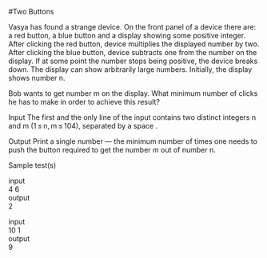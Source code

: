 #Two Buttons

Vasya has found a strange device. On the front panel of a device there are: a red button, a blue button and a display showing some positive integer. After clicking the red button, device multiplies the displayed number by two. After clicking the blue button, device subtracts one from the number on the display. If at some point the number stops being positive, the device breaks down. The display can show arbitrarily large numbers. Initially, the display shows number n.

Bob wants to get number m on the display. What minimum number of clicks he has to make in order to achieve this result?

Input
The first and the only line of the input contains two distinct integers n and m (1 ≤ n, m ≤ 104), separated by a space .

Output
Print a single number — the minimum number of times one needs to push the button required to get the number m out of number n.

Sample test(s)     

input     
4 6     
output     
2

input     
10 1     
output     
9

